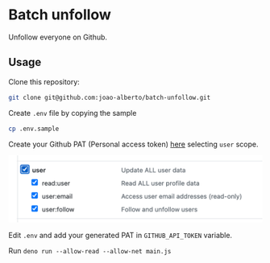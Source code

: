 # Batch unfollow

Unfollow everyone on Github.

## Usage

Clone this repository:

```sh
git clone git@github.com:joao-alberto/batch-unfollow.git
```

Create `.env` file by copying the sample

```sh
cp .env.sample
```

Create your Github PAT (Personal access token) [here](https://github.com/settings/tokens) selecting `user` scope.

![Select user scope](https://github.com/joao-alberto/batch-unfollow/blob/main/assets/user_scope.png?raw=true)

Edit `.env` and add your generated PAT in `GITHUB_API_TOKEN` variable.

Run `deno run --allow-read --allow-net main.js`
